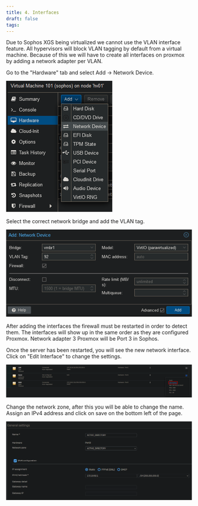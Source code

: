 ```yaml
---
title: 4. Interfaces
draft: false
tags:
---
```

 
Due to Sophos XGS being virtualized we cannot use the VLAN interface feature. All hypervisors will block VLAN tagging by default from a virtual machine. Because of this we will have to create all interfaces on proxmox by adding a network adapter per VLAN.

Go to the "Hardware" tab and select Add -> Network Device.

![](sophos_interface_1.png)

Select the correct network bridge and add the VLAN tag.

![](sophos_interface_2.png)

After adding the interfaces the firewall must be restarted in order to detect them. The interfaces will show up in the same order as they are configured Proxmox. Network adapter 3 Proxmox will be Port 3 in Sophos.

Once the server has been restarted, you will see the new network interface. Click on "Edit Interface" to change the settings.

![](sophos_interface_3.png)

Change the network zone, after this you will be able to change the name. Assign an IPv4 address and click on save on the bottom left of the page.

![](sophos_interface_4.png)

